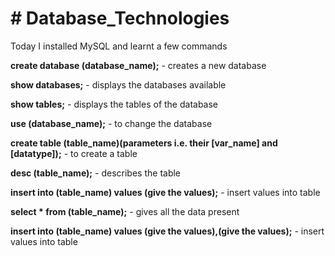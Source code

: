 <h1># Database_Technologies</h1>
Today I installed MySQL and learnt a few commands

**create database (database_name);** - creates a new database

**show databases;**  -    displays the databases available

**show tables;**   -   displays the tables of the database

**use (database_name);**   -  to change the database

**create table (table_name)(parameters i.e. their [var_name] and [datatype]);** - to create a table

**desc (table_name);** - describes the table

**insert into (table_name) values (give the values);** - insert values into table

**select * from (table_name);** - gives all the data present

**insert into (table_name) values (give the values),(give the values);** - insert values into table
